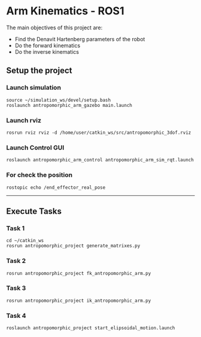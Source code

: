# Arm Kinematics - ROS1

The main objectives of this project are:
- Find the Denavit Hartenberg parameters of the robot
- Do the forward kinematics
- Do the inverse kinematics

## Setup the project

### Launch simulation

    source ~/simulation_ws/devel/setup.bash
    roslaunch antropomorphic_arm_gazebo main.launch

### Launch rviz

    rosrun rviz rviz -d /home/user/catkin_ws/src/antropomorphic_3dof.rviz

### Launch Control GUI

    roslaunch antropomorphic_arm_control antropomorphic_arm_sim_rqt.launch 

### For check the position

    rostopic echo /end_effector_real_pose

---
## Execute Tasks
### Task 1

    cd ~/catkin_ws
    rosrun antropomorphic_project generate_matrixes.py

### Task 2

    rosrun antropomorphic_project fk_antropomorphic_arm.py

### Task 3

    rosrun antropomorphic_project ik_antropomorphic_arm.py

### Task 4

    roslaunch antropomorphic_project start_elipsoidal_motion.launch
